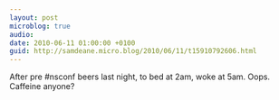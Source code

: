 ```yaml
---
layout: post
microblog: true
audio: 
date: 2010-06-11 01:00:00 +0100
guid: http://samdeane.micro.blog/2010/06/11/t15910792606.html
---
```

After pre #nsconf beers last night, to bed at 2am, woke at 5am. Oops. Caffeine anyone?

